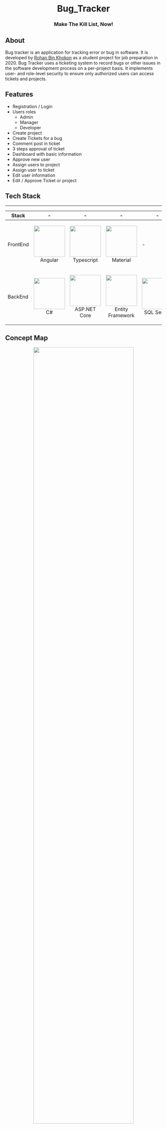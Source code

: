 ﻿<h1 align="center">Bug_Tracker</h1>
<h3 align="center" >Make The Kill List, Now!</h3>

## About
Bug tracker is an application for tracking error or bug in software. It is developed by [Rohan Bin Khokon](https://binrohan.github.io/me "My Protfolio") as a student project for job preparation in 2020. Bug Tracker uses a ticketing system to record bugs or other issues in the software development process on a per-project basis. It implements user- and role-level security to ensure only authorized users can access tickets and projects.

## Features
- Registration / Login
- Users roles
  - Admin
  - Manager
  - Developer
- Create project
- Create Tickets for a bug
- Comment post in ticket
- 3 steps approval of ticket
- Dashboard with basic information
- Approve new user
- Assign users to project
- Assign user to ticket
- Edit user information
- Edit / Approve Ticket or project
  
## Tech Stack
---
| Stack    | -                                                                                                  | -                                                                                                 | -                                                                                                | -                                                                                                                | -                                                                                                   |
| -------- | -------------------------------------------------------------------------------------------------- | ------------------------------------------------------------------------------------------------- | ------------------------------------------------------------------------------------------------ | ---------------------------------------------------------------------------------------------------------------- | --------------------------------------------------------------------------------------------------- |
| FrontEnd | <p align="center"><img src="./mdasset/a.png" width="100" height="100"> <br />Angular</p> | <p align="center"><img src="./mdasset/ts.jpg" width="100" height="100"> <br />Typescript</p>  | <p align="center"><img src="./mdasset/m.png" width="100" height="100"> <br />Material</p>   | - |
| BackEnd  | <p align="center"><img src="./mdasset/cs.png" width="100" height="100"> <br />C#</p>   | <p align="center"><img src="./mdasset/aspnetcore.png" width="100" height="100"> <br />ASP.NET Core</p> | <p align="center"><img src="./mdasset/ef.png" width="100" height="100"> <br />Entity Framework</p> | <p align="center"><img src="./mdasset/sqlserver.jpg" width="100" height="100"> <br />SQL Server</p>               |

## Concept Map
<p align="center"><img src="./mdasset/conceptmap.jpg" width="80%" height="auto"> <br />Concept map</p>

## Database
<p align="center"><img src="./mdasset/data.png" width="80%" height="auto"> <br />entity relationship</p>

## Screenshots
### Registration Form
Angular reactive form for user registration.
<p align="center"><img src="./mdasset/registration.png" width="80%" height="auto"> <br />Registraion form</p>

### Login Form
Template driven angular form for user login.
<p align="center"><img src="./mdasset/login.png" width="80%" height="auto"> <br />Login Form</p>

### Dashboard
Dashboard contains some basic counting and stats and quick access system.
following picture of dashboard showing all availble option.
<p align="center"><img src="./mdasset/dashboard.png" width="80%" height="auto"> <br />Dashboard</p>

### App Drawer
A floating UI toggle hide by clicking a button on toolbar contains navigation thats helps easy navigation between different section of the Application.
<p align="center"><img src="./mdasset/app_drawer.png" width="80%" height="auto"> <br />Navigation</p>

#### User Case for Navigation buttons
<p align="center"><img src="./mdasset/usercase.png" width="80%" height="auto"> <br />Use case diagram</p>

### User Profile
<b>Shows</b> and <b>Edit</b> information of logged in user.
<p align="center"><img src="./mdasset/Profile.png" width="80%" height="auto"> <br />User profile</p>

### User Details
<b>Displays</b>  the detail information of user when user visit others' profile
<p align="center"><img src="./mdasset/user.PNG" width="80%" height="auto"> <br />User profile</p>

### Management UI
Project management, ticket management all of them have same kinds of user interface.
<p align="center"><img src="./mdasset/ticketTab.png" width="80%" height="auto"> <br />User details</p>

### User Management
Shows the list of all users and new registered users whose role aren't assigned yet.
<p align="center"><img src="./mdasset/usermanagement.png" width="80%" height="auto"> <br />User management</p>

### Project Details
View all detail information based on user roles
<p align="center"><img src="./mdasset/projectdetails.png" width="80%" height="auto"> <br />Project details</p>

### Ticket Details
This view shows detail information of a ticket
<p align="center"><img src="./mdasset/ticketdetails.png" width="80%" height="auto"> <br />Ticket details</p>

### Create New Ticket
A form to create a new ticket. It is an angular reactive form.
<p align="center"><img src="./mdasset/ticketform.png" width="80%" height="auto"> <br />Ticket form</p>

## Installation
Run the application locally
### Step 1: Clone The Repo
Fork the repository. then clone the repo locally by doing
```sh
git clone https://github.com/anuraghazra/BugVilla.git
```
### Step 2: Install Dependencies
cd into the cloned repo
Fist going for API
```cmd
cd BugTracker.API
dotnet restore
dotnet run
```
Then SPA
```cmd
cd ..
cd BugTracker-SPA
npm install
ng serve
```
Done!

You can login for first time using:
- Email: admin@mail.com
- Password: password
  
## Reporting bugs
You found a bug? Please report it to me binrohan.cs@gmail.com. Thank you!

## Contact
- Phone: +880 1553501368
- Email: binrohan.cs@gmail.com
- Website: [binRohan](https://binrohan.github.io/me/)


